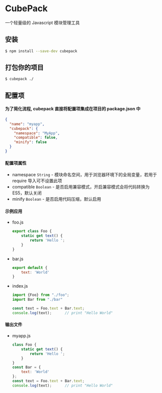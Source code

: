 # CubePack


一个轻量级的 Javascript 模块管理工具

## 安装

```sh
$ npm install --save-dev cubepack
```

## 打包你的项目

```sh
$ cubepack ./
```

## 配置项

#### 为了简化流程, cubepack 直接将配置项集成在项目的 package.json 中

```json
{
  "name": "myapp",
  "cubepack": {
    "namespace": "MyApp",
    "compatible": false,
    "minify": false
  }
}
```

#### 配置项属性

- namespace `String` - 模块命名空间，用于浏览器环境下的全局变量，若用于 require 导入可不设置此项
- compatible `Boolean` - 是否启用兼容模式，开启兼容模式会将代码转换为 ES5，默认关闭
- minify `Boolean` - 是否启用代码压缩，默认启用


#### 示例应用
- foo.js
    ```javascript
    export class Foo {
        static get text() {
            return 'Hello ';
        }
    }
    ```

- bar.js
    ```javascript
    export default {
        text: 'World'
    }
    ```

- index.js
    ```javascript
    import {Foo} from "./foo";
    import Bar from "./bar"

    const text = Foo.text + Bar.text;
    console.log(text);      // print "Hello World"
    ```


#### 输出文件
- myapp.js

    ```javascript
    class Foo {
        static get text() {
            return 'Hello ';
        }
    }
    const Bar = {
        text: 'World'
    };
    const text = Foo.text + Bar.text;
    console.log(text);      // print "Hello World"
    ```
